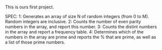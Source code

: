 This is ours first project.

SPEC:
    1: Generates an array of size N of random integers (from 0 to M). Random integers are inclusive.
    2: Counts the number of even parity numbers in the array, and report this number.
    3: Counts the distint numbers in the array and report a frequency table.
    4: Determines which of the numbers in the array are prime and reports the % that are prime, as well as a list of those prime numbers.
    